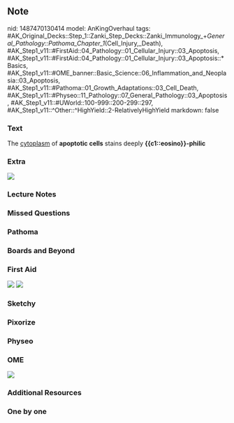 ## Note
nid: 1487470130414
model: AnKingOverhaul
tags: #AK_Original_Decks::Step_1::Zanki_Step_Decks::Zanki_Immunology_+_General_Pathology::Pathoma_Chapter_1_(Cell_Injury,_Death), #AK_Step1_v11::#FirstAid::04_Pathology::01_Cellular_Injury::03_Apoptosis, #AK_Step1_v11::#FirstAid::04_Pathology::01_Cellular_Injury::03_Apoptosis::*Basics, #AK_Step1_v11::#OME_banner::Basic_Science::06_Inflammation_and_Neoplasia::03_Apoptosis, #AK_Step1_v11::#Pathoma::01_Growth_Adaptations::03_Cell_Death, #AK_Step1_v11::#Physeo::11_Pathology::07_General_Pathology::03_Apoptosis, #AK_Step1_v11::#UWorld::100-999::200-299::297, #AK_Step1_v11::^Other::^HighYield::2-RelativelyHighYield
markdown: false

### Text
<div>
  The <u>cytoplasm</u> of <b>apoptotic cells</b> stains deeply
  <b>{{c1::eosino}}-philic</b>
</div>

### Extra
<img src="paste-427280526475730.jpg">

### Lecture Notes


### Missed Questions


### Pathoma


### Boards and Beyond


### First Aid
<img src="tmprHHbXc.png"> <img src="tmpCAIsLP.png">

### Sketchy


### Pixorize


### Physeo


### OME
<div class="ome-widget">
  <a href=
  "https://onlinemeded.org/spa/inflammation-and-neoplasia/apoptosis/acquire?ref=anki">
  <img src="_OME_AnkiFlashcards_Lesson_6.png"></a>
</div>

### Additional Resources


### One by one

